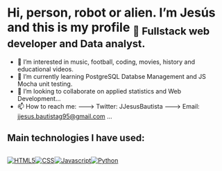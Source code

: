 # Hi, person, robot or alien. I’m Jesús and this is my profile <sub>👋 Fullstack web developer and Data analyst.</sub>
- 👀 I’m interested in music, football, coding, movies, history and educational videos.
- 🌱 I’m currently learning PostgreSQL Databse Management and JS Mocha unit testing.
- 💞️ I’m looking to collaborate on applied statistics and Web Development...
- 📫 How to reach me: 
---> Twitter: JJesusBautista
---> Email: jjesus.bautistag95@gmail.com
...

## Main technologies I have used:
<div style="display: flex">
  
  [![HTML5](https://img.shields.io/badge/HTML-FFFFFF?style=flat-square&logo=html5&logoColor=E34F26)](https://developer.mozilla.org/es/docs/Web/HTML)
  
  [![CSS](https://img.shields.io/badge/CSS-1572B6?style=flat-square&logo=CSS3&logoColor=ffffff)](https://developer.mozilla.org/en-US/docs/Web/CSS)
  
  [![Javascript](https://img.shields.io/badge/Javascript-000000?style=flat-square&logo=javascript&logoColor=F7DF1E)](https://developer.mozilla.org/en-US/docs/Web/JavaScript)
  
  [![Python](https://img.shields.io/badge/Python-3670A0?style=flat-square&logo=python&logoColor=ffdd54)](https://www.python.org/)

</div>

<!---
jjesus-bautista-garcia/jjesus-bautista-garcia is a ✨ special ✨ repository because its `README.md` (this file) appears on your GitHub profile.
You can click the Preview link to take a look at your changes.
--->
